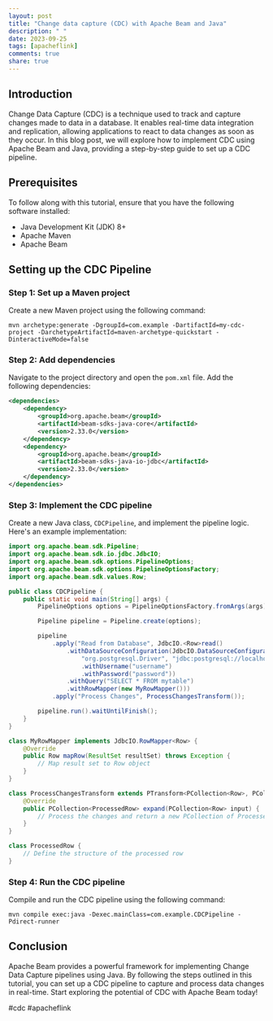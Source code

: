 ```yaml
---
layout: post
title: "Change data capture (CDC) with Apache Beam and Java"
description: " "
date: 2023-09-25
tags: [apacheflink]
comments: true
share: true
---
```


## Introduction
Change Data Capture (CDC) is a technique used to track and capture changes made to data in a database. It enables real-time data integration and replication, allowing applications to react to data changes as soon as they occur. In this blog post, we will explore how to implement CDC using Apache Beam and Java, providing a step-by-step guide to set up a CDC pipeline.

## Prerequisites
To follow along with this tutorial, ensure that you have the following software installed:

- Java Development Kit (JDK) 8+
- Apache Maven
- Apache Beam

## Setting up the CDC Pipeline
### Step 1: Set up a Maven project
Create a new Maven project using the following command:

```shell
mvn archetype:generate -DgroupId=com.example -DartifactId=my-cdc-project -DarchetypeArtifactId=maven-archetype-quickstart -DinteractiveMode=false
```

### Step 2: Add dependencies
Navigate to the project directory and open the `pom.xml` file. Add the following dependencies:

```xml
<dependencies>
    <dependency>
        <groupId>org.apache.beam</groupId>
        <artifactId>beam-sdks-java-core</artifactId>
        <version>2.33.0</version>
    </dependency>
    <dependency>
        <groupId>org.apache.beam</groupId>
        <artifactId>beam-sdks-java-io-jdbc</artifactId>
        <version>2.33.0</version>
    </dependency>
</dependencies>
```

### Step 3: Implement the CDC pipeline
Create a new Java class, `CDCPipeline`, and implement the pipeline logic. Here's an example implementation:

```java
import org.apache.beam.sdk.Pipeline;
import org.apache.beam.sdk.io.jdbc.JdbcIO;
import org.apache.beam.sdk.options.PipelineOptions;
import org.apache.beam.sdk.options.PipelineOptionsFactory;
import org.apache.beam.sdk.values.Row;

public class CDCPipeline {
    public static void main(String[] args) {
        PipelineOptions options = PipelineOptionsFactory.fromArgs(args).create();

        Pipeline pipeline = Pipeline.create(options);

        pipeline
            .apply("Read from Database", JdbcIO.<Row>read()
                .withDataSourceConfiguration(JdbcIO.DataSourceConfiguration.create(
                    "org.postgresql.Driver", "jdbc:postgresql://localhost:5432/mydatabase")
                    .withUsername("username")
                    .withPassword("password"))
                .withQuery("SELECT * FROM mytable")
                .withRowMapper(new MyRowMapper()))
            .apply("Process Changes", ProcessChangesTransform());

        pipeline.run().waitUntilFinish();
    }
}

class MyRowMapper implements JdbcIO.RowMapper<Row> {
    @Override
    public Row mapRow(ResultSet resultSet) throws Exception {
        // Map result set to Row object
    }
}

class ProcessChangesTransform extends PTransform<PCollection<Row>, PCollection<ProcessedRow>> {
    @Override
    public PCollection<ProcessedRow> expand(PCollection<Row> input) {
        // Process the changes and return a new PCollection of ProcessedRow objects
    }
}

class ProcessedRow {
    // Define the structure of the processed row
}
```

### Step 4: Run the CDC pipeline
Compile and run the CDC pipeline using the following command:

```shell
mvn compile exec:java -Dexec.mainClass=com.example.CDCPipeline -Pdirect-runner
```

## Conclusion
Apache Beam provides a powerful framework for implementing Change Data Capture pipelines using Java. By following the steps outlined in this tutorial, you can set up a CDC pipeline to capture and process data changes in real-time. Start exploring the potential of CDC with Apache Beam today!

#cdc #apacheflink
